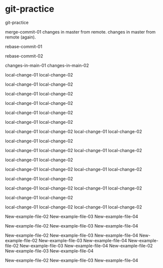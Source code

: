 # git-practice
git-practice

merge-commit-01
changes in master from remote.
changes in master from remote (again).

rebase-commit-01

rebase-commit-02

changes-in-main-01
changes-in-main-02

local-change-01
local-change-02

local-change-01
local-change-02


local-change-01
local-change-02


local-change-01
local-change-02

local-change-01
local-change-02

local-change-01
local-change-02

local-change-01
local-change-02
local-change-01
local-change-02


local-change-01
local-change-02

local-change-01
local-change-02
local-change-01
local-change-02


local-change-01
local-change-02

local-change-01
local-change-02
local-change-01
local-change-02


local-change-01
local-change-02

local-change-01
local-change-02
local-change-01
local-change-02


local-change-01
local-change-02

local-change-01
local-change-02
local-change-01
local-change-02








New-example-file-02
New-example-file-03
New-example-file-04

New-example-file-02
New-example-file-03
New-example-file-04

New-example-file-02
New-example-file-03
New-example-file-04
New-example-file-02
New-example-file-03
New-example-file-04
New-example-file-02
New-example-file-03
New-example-file-04
New-example-file-02
New-example-file-03
New-example-file-04

New-example-file-02
New-example-file-03
New-example-file-04


